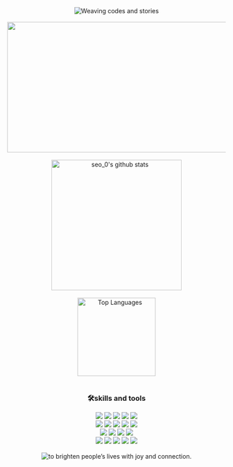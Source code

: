 <div align="center">
  
  <div>
    <img
      src="https://capsule-render.vercel.app/api?type=waving&height=200&color=gradient&customColorList=4&text=🐳Seoyoung_Baek🐋&fontSize=50&fontAlignY=38&descAlignY=58"
      alt="Weaving codes and stories"
    />  
  </div>
  
  <br />

  <div>
    <a href="https://www.gitanimals.org/en_US?utm_medium=image&utm_source=sysysysyb&utm_content=farm">
      <img
        src="https://render.gitanimals.org/farms/sysysysyb"
        width="600"
        height="300"
      />
    </a>
  </div>

  <br />

  <div>
    <a href="https://github.com/sysysysyb">
      <img align="center" height="300" src="https://github-readme-stats.vercel.app/api?username=sysysysyb&show_icons=true&include_all_commits=true&theme=tokyonight&hide_border=true" alt="seo_0's github stats" />
    </a>
  </div>

  <br />

  <div>
    <a href="https://github.com/sysysysyb">
      <img align="center" height="180"
       src="https://github-readme-stats.vercel.app/api/top-langs/?username=sysysysyb&layout=compact&theme=holi&hide=C%23,ShaderLab,HLSL,Ren%27Py,Objective-c%2B%2B" 
       alt="Top Languages"/>
    </a>
  </div>

  <br />

  <div>
    <h3>🛠skills and tools</h3>
    <div>
      <img src="https://img.shields.io/badge/React-61DAFB?style=flat-square&logo=react&logoColor=white"/>
      <img src="https://img.shields.io/badge/JavaScript-F7DF1E?style=flat-square&logo=javascript&logoColor=white"/>
      <img src="https://img.shields.io/badge/TypeScript-3178C6?style=flat-square&logo=typescript&logoColor=white"/>
      <img src="https://img.shields.io/badge/HTML5-E34F26?style=flat-square&logo=html5&logoColor=white"/>
      <img src="https://img.shields.io/badge/CSS3-663399?style=flat-square&logo=css&logoColor=white"/>
    </div>
    <div>
      <img src="https://img.shields.io/badge/Emotion/styled-D26AC2?style=flat-square&logo=emotion&logoColor=white"/>
      <img src="https://img.shields.io/badge/Styled Components-DB7093?style=flat-square&logo=styledcomponents&logoColor=white"/>
      <img src="https://img.shields.io/badge/Tailwind CSS-06B6D4?style=flat-square&logo=tailwindcss&logoColor=white"/>
      <img src="https://img.shields.io/badge/ESLint-4B32C3?style=flat-square&logo=eslint&logoColor=white"/>
      <img src="https://img.shields.io/badge/Prettier-F7B93E?style=flat-square&logo=prettier&logoColor=white"/>
    </div>
    <div>
      <img src="https://img.shields.io/badge/Vite-646CFF?style=flat-square&logo=vite&logoColor=white"/>
      <img src="https://img.shields.io/badge/React Router-CA4245?style=flat-square&logo=reactrouter&logoColor=white"/>
      <img src="https://img.shields.io/badge/React Hook Form-EC5990?style=flat-square&logo=reacthookform&logoColor=white"/>
      <img src="https://img.shields.io/badge/Redux Toolkit-764ABC?style=flat-square&logo=redux&logoColor=white"/>
    </div>
    <div>
      <img src="https://img.shields.io/badge/Visual Studio Code-007ACC?style=flat-square&logo=visual-studio-code&logoColor=white"/>
      <img src="https://img.shields.io/badge/Git-F05032?style=flat-square&logo=git&logoColor=white"/>
      <img src="https://img.shields.io/badge/GitHub-181717?style=flat-square&logo=github&logoColor=white"/>
      <img src="https://img.shields.io/badge/Figma-F24E1E?style=flat-square&logo=figma&logoColor=white"/>
      <img src="https://img.shields.io/badge/Notion-000000?style=flat-square&logo=notion&logoColor=white"/>
    </div>
  </div>

  <br />

  <div>
    <img
      src="https://capsule-render.vercel.app/api?type=waving&height=200&color=gradient&customColorList=4&fontSize=50&fontAlignY=38&descAlignY=58&section=footer"
      alt="to brighten people’s lives with joy and connection."
    />
  </div>
  
</div>
